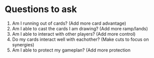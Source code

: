 
# Questions to ask
1) Am I running out of cards? (Add more card advantage)
2) Am I able to cast the cards I am drawing? (Add more ramp/lands)
3) Am I able to interact with other players? (Add more control)
4) Do my cards interact well with eachother? (Make cuts to focus on synergies)
5) Am I able to protect my gameplan? (Add more protection